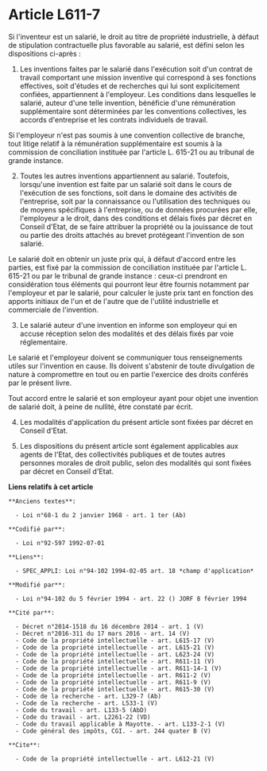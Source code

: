 # Article L611-7

Si l'inventeur est un salarié, le droit au titre de propriété industrielle, à défaut de stipulation contractuelle plus
favorable au salarié, est défini selon les dispositions ci-après : 

1. Les inventions faites par le salarié dans l'exécution soit d'un contrat de travail comportant une mission inventive qui
correspond à ses fonctions effectives, soit d'études et de recherches qui lui sont explicitement confiées, appartiennent à
l'employeur. Les conditions dans lesquelles le salarié, auteur d'une telle invention, bénéficie d'une rémunération
supplémentaire sont déterminées par les conventions collectives, les accords d'entreprise et les contrats individuels de
travail. 

Si l'employeur n'est pas soumis à une convention collective de branche, tout litige relatif à la rémunération supplémentaire
est soumis à la commission de conciliation instituée par l'article L. 615-21 ou au tribunal de grande instance. 

2. Toutes les autres inventions appartiennent au salarié. Toutefois, lorsqu'une invention est faite par un salarié soit dans
le cours de l'exécution de ses fonctions, soit dans le domaine des activités de l'entreprise, soit par la connaissance ou
l'utilisation des techniques ou de moyens spécifiques à l'entreprise, ou de données procurées par elle, l'employeur a le
droit, dans des conditions et délais fixés par décret en Conseil d'Etat, de se faire attribuer la propriété ou la jouissance
de tout ou partie des droits attachés au brevet protégeant l'invention de son salarié. 

Le salarié doit en obtenir un juste prix qui, à défaut d'accord entre les parties, est fixé par la commission de conciliation
instituée par l'article L. 615-21 ou par le tribunal de grande instance : ceux-ci prendront en considération tous éléments
qui pourront leur être fournis notamment par l'employeur et par le salarié, pour calculer le juste prix tant en fonction des
apports initiaux de l'un et de l'autre que de l'utilité industrielle et commerciale de l'invention. 

3. Le salarié auteur d'une invention en informe son employeur qui en accuse réception selon des modalités et des délais fixés
par voie réglementaire. 

Le salarié et l'employeur doivent se communiquer tous renseignements utiles sur l'invention en cause. Ils doivent s'abstenir
de toute divulgation de nature à compromettre en tout ou en partie l'exercice des droits conférés par le présent livre. 

Tout accord entre le salarié et son employeur ayant pour objet une invention de salarié doit, à peine de nullité, être
constaté par écrit. 

4. Les modalités d'application du présent article sont fixées par décret en Conseil d'Etat. 

5. Les dispositions du présent article sont également applicables aux agents de l'Etat, des collectivités publiques et de
toutes autres personnes morales de droit public, selon des modalités qui sont fixées par décret en Conseil d'Etat.

**Liens relatifs à cet article**

	**Anciens textes**:

	  - Loi n°68-1 du 2 janvier 1968 - art. 1 ter (Ab)

	**Codifié par**:

	  - Loi n°92-597 1992-07-01

	**Liens**:

	  - SPEC_APPLI: Loi n°94-102 1994-02-05 art. 18 *champ d'application*

	**Modifié par**:

	  - Loi n°94-102 du 5 février 1994 - art. 22 () JORF 8 février 1994

	**Cité par**:

	  - Décret n°2014-1518 du 16 décembre 2014 - art. 1 (V)
	  - Décret n°2016-311 du 17 mars 2016 - art. 14 (V)
	  - Code de la propriété intellectuelle - art. L615-17 (V)
	  - Code de la propriété intellectuelle - art. L615-21 (V)
	  - Code de la propriété intellectuelle - art. L623-24 (V)
	  - Code de la propriété intellectuelle - art. R611-11 (V)
	  - Code de la propriété intellectuelle - art. R611-14-1 (V)
	  - Code de la propriété intellectuelle - art. R611-2 (V)
	  - Code de la propriété intellectuelle - art. R611-9 (V)
	  - Code de la propriété intellectuelle - art. R615-30 (V)
	  - Code de la recherche - art. L329-7 (Ab)
	  - Code de la recherche - art. L533-1 (V)
	  - Code du travail - art. L133-5 (AbD)
	  - Code du travail - art. L2261-22 (VD)
	  - Code du travail applicable à Mayotte. - art. L133-2-1 (V)
	  - Code général des impôts, CGI. - art. 244 quater B (V)

	**Cite**:

	  - Code de la propriété intellectuelle - art. L612-21 (V)
